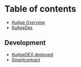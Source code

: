 # Table of contents

* [KuApe Overview](README.md)
* [KuApeDex](kuapedex.md)

## Development

* [KuApeDEX deployed](development/kuapedex-deployed.md)
* [Smartcontract](development/smartcontract.md)

